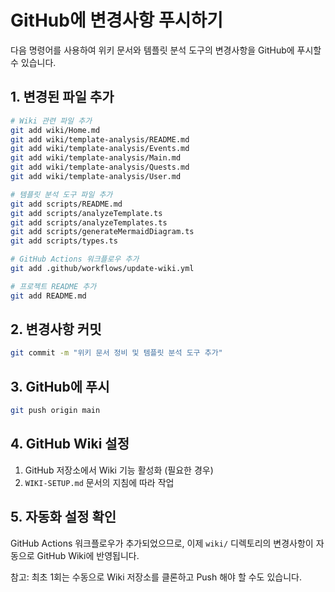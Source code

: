 # GitHub에 변경사항 푸시하기

다음 명령어를 사용하여 위키 문서와 템플릿 분석 도구의 변경사항을 GitHub에 푸시할 수 있습니다.

## 1. 변경된 파일 추가

```bash
# Wiki 관련 파일 추가
git add wiki/Home.md
git add wiki/template-analysis/README.md
git add wiki/template-analysis/Events.md
git add wiki/template-analysis/Main.md
git add wiki/template-analysis/Quests.md
git add wiki/template-analysis/User.md

# 템플릿 분석 도구 파일 추가
git add scripts/README.md
git add scripts/analyzeTemplate.ts
git add scripts/analyzeTemplates.ts
git add scripts/generateMermaidDiagram.ts
git add scripts/types.ts

# GitHub Actions 워크플로우 추가
git add .github/workflows/update-wiki.yml

# 프로젝트 README 추가
git add README.md
```

## 2. 변경사항 커밋

```bash
git commit -m "위키 문서 정비 및 템플릿 분석 도구 추가"
```

## 3. GitHub에 푸시

```bash
git push origin main
```

## 4. GitHub Wiki 설정

1. GitHub 저장소에서 Wiki 기능 활성화 (필요한 경우)
2. `WIKI-SETUP.md` 문서의 지침에 따라 작업

## 5. 자동화 설정 확인

GitHub Actions 워크플로우가 추가되었으므로, 이제 `wiki/` 디렉토리의 변경사항이 자동으로 GitHub Wiki에 반영됩니다.

참고: 최초 1회는 수동으로 Wiki 저장소를 클론하고 Push 해야 할 수도 있습니다.
